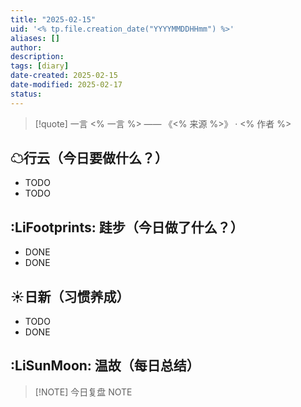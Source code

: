 ```yaml
---
title: "2025-02-15"
uid: '<% tp.file.creation_date("YYYYMMDDHHmm") %>'
aliases: []
author: 
description: 
tags: [diary]
date-created: 2025-02-15
date-modified: 2025-02-17
status: 
---
```


> [!quote] 一言
 <% 一言 %> —— 《<% 来源 %>》 · <% 作者 %>

## ☁行云（今日要做什么？）

- TODO
- TODO

## :LiFootprints: 跬步（今日做了什么？）

- DONE
- DONE

## ☀日新（习惯养成）

- TODO
- DONE

## :LiSunMoon: 温故（每日总结）

> [!NOTE] 今日复盘
> NOTE
